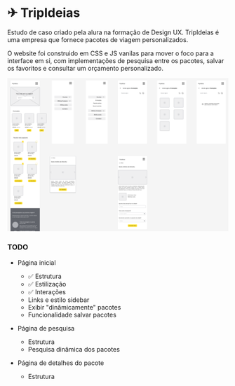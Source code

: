 # ✈ TripIdeias
Estudo de caso criado pela alura na formação de Design UX. 
TripIdeias é uma empresa que fornece pacotes de viagem personalizados.
  
O website foi construido em CSS e JS vanilas para mover o foco para a interface em si, com implementações de pesquisa entre os pacotes, salvar os favoritos e consultar um orçamento personalizado.

![Wireframe das telas de início pesquisa e detalhes](wireframe.png)

### TODO
- Página inicial
    - ✅ Estrutura
    - ✅ Estilização
    - ✅ Interações
    - Links e estilo sidebar 
    - Exibir "dinâmicamente" pacotes
    - Funcionalidade salvar pacotes

- Página de pesquisa
    - Estrutura
    - Pesquisa dinâmica dos pacotes 

- Página de detalhes do pacote
    - Estrutura 